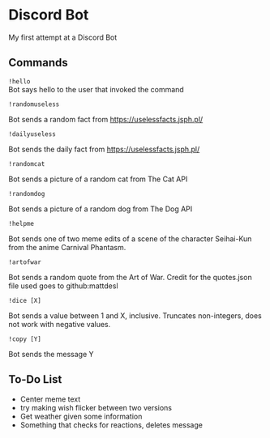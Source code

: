 # Discord Bot

My first attempt at a Discord Bot

## Commands

```!hello```  
Bot says hello to the user that invoked the command

```!randomuseless```  

Bot sends a random fact from https://uselessfacts.jsph.pl/

```!dailyuseless```  

Bot sends the daily fact from https://uselessfacts.jsph.pl/

```!randomcat```

Bot sends a picture of a random cat from The Cat API

```!randomdog```

Bot sends a picture of a random dog from The Dog API

```!helpme```  

Bot sends one of two meme edits of a scene of the character Seihai-Kun from the anime Carnival Phantasm.

```!artofwar```  

Bot sends a random quote from the Art of War. Credit for the quotes.json file used goes to github:mattdesl

```!dice [X]```  

Bot sends a value between 1 and X, inclusive. Truncates non-integers, does not work with negative values.

```!copy [Y]```  

Bot sends the message Y

## To-Do List
- Center meme text
- try making wish flicker between two versions
- Get weather given some information
- Something that checks for reactions, deletes message